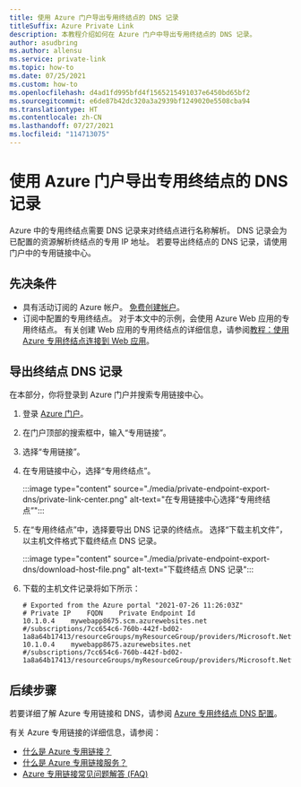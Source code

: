 ```yaml
---
title: 使用 Azure 门户导出专用终结点的 DNS 记录
titleSuffix: Azure Private Link
description: 本教程介绍如何在 Azure 门户中导出专用终结点的 DNS 记录。
author: asudbring
ms.author: allensu
ms.service: private-link
ms.topic: how-to
ms.date: 07/25/2021
ms.custom: how-to
ms.openlocfilehash: d4ad1fd995bfd4f1565215491037e6450bd65bf2
ms.sourcegitcommit: e6de87b42dc320a3a2939bf1249020e5508cba94
ms.translationtype: HT
ms.contentlocale: zh-CN
ms.lasthandoff: 07/27/2021
ms.locfileid: "114713075"
---
```

# <a name="export-dns-records-for-a-private-endpoint-using-the-azure-portal"></a>使用 Azure 门户导出专用终结点的 DNS 记录

Azure 中的专用终结点需要 DNS 记录来对终结点进行名称解析。 DNS 记录会为已配置的资源解析终结点的专用 IP 地址。 若要导出终结点的 DNS 记录，请使用门户中的专用链接中心。

## <a name="prerequisites"></a>先决条件

- 具有活动订阅的 Azure 帐户。 [免费创建帐户](https://azure.microsoft.com/free/?WT.mc_id=A261C142F)。
- 订阅中配置的专用终结点。 对于本文中的示例，会使用 Azure Web 应用的专用终结点。 有关创建 Web 应用的专用终结点的详细信息，请参阅[教程：使用 Azure 专用终结点连接到 Web 应用](tutorial-private-endpoint-webapp-portal.md)。

## <a name="export-endpoint-dns-records"></a>导出终结点 DNS 记录

在本部分，你将登录到 Azure 门户并搜索专用链接中心。

1. 登录 [Azure 门户](https://portal.azure.com)。

2. 在门户顶部的搜索框中，输入“专用链接”。

3. 选择“专用链接”。

4. 在专用链接中心，选择“专用终结点”。

    :::image type="content" source="./media/private-endpoint-export-dns/private-link-center.png" alt-text="在专用链接中心选择“专用终结点”":::

5. 在“专用终结点”中，选择要导出 DNS 记录的终结点。 选择“下载主机文件”，以主机文件格式下载终结点 DNS 记录。
    
    :::image type="content" source="./media/private-endpoint-export-dns/download-host-file.png" alt-text="下载终结点 DNS 记录":::

6. 下载的主机文件记录将如下所示：

    ```text
    # Exported from the Azure portal "2021-07-26 11:26:03Z"
    # Private IP    FQDN    Private Endpoint Id
    10.1.0.4    mywebapp8675.scm.azurewebsites.net    #/subscriptions/7cc654c6-760b-442f-bd02-1a8a64b17413/resourceGroups/myResourceGroup/providers/Microsoft.Network/privateEndpoints/mywebappendpoint
    10.1.0.4    mywebapp8675.azurewebsites.net    #/subscriptions/7cc654c6-760b-442f-bd02-1a8a64b17413/resourceGroups/myResourceGroup/providers/Microsoft.Network/privateEndpoints/mywebappendpoint
    ```

## <a name="next-steps"></a>后续步骤

若要详细了解 Azure 专用链接和 DNS，请参阅 [Azure 专用终结点 DNS 配置](private-endpoint-dns.md)。

有关 Azure 专用链接的详细信息，请参阅：

* [什么是 Azure 专用链接？](private-link-overview.md)
* [什么是 Azure 专用链接服务？](private-link-service-overview.md)
* [Azure 专用链接常见问题解答 (FAQ)](private-link-faq.yml)